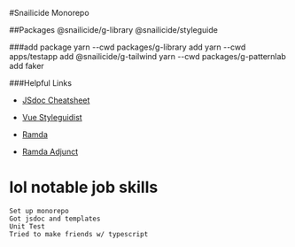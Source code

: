 #Snailicide Monorepo 

##Packages
    @snailicide/g-library 
    @snailicide/styleguide

###add package 
    yarn --cwd packages/g-library add
    yarn --cwd apps/testapp add @snailicide/g-tailwind
    yarn --cwd packages/g-patternlab add faker

###Helpful Links
- [JSdoc Cheatsheet](https://devhints.io/jsdoc)

- [Vue Styleguidist](https://vue-styleguidist.github.io)

- [Ramda](https://ramdajs.com/docs)

- [Ramda Adjunct](https://char0n.github.io/ramda-adjunct/2.35.0/)

# lol notable job skills
    Set up monorepo
    Got jsdoc and templates
    Unit Test
    Tried to make friends w/ typescript
